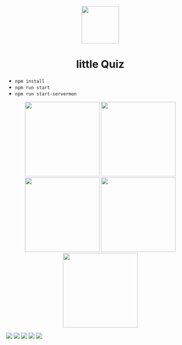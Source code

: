 
<div align="center">
  <img height="100"
    src="public/images/fuburo.png">
  <h1>little Quiz</h1>
</div>

- `npm install`
- `npm run start`
- `npm run start-servermon`

<div align="center">
  <img height="200" src="public/images/little_quiz1.png">
  <img height="200" src="public/images/little_quiz2.png">
  <img height="200" src="public/images/little_quiz3.png">
  <img height="200" src="public/images/little_quiz4.png">
  <img height="200" src="public/images/little_quiz5.png">
</div>

![](https://github.com/NemerSahli/little_quiz/blob/master/public/images/little_quiz1.png)
![](https://github.com/NemerSahli/little_quiz/blob/master/public/images/little_quiz2.png)
![](https://github.com/NemerSahli/little_quiz/blob/master/public/images/little_quiz3.png)
![](https://github.com/NemerSahli/little_quiz/blob/master/public/images/little_quiz4.png)
![](https://github.com/NemerSahli/little_quiz/blob/master/public/images/little_quiz5.png)



